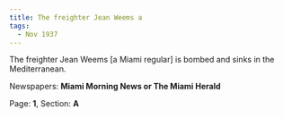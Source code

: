 ```yaml
---  
title: The freighter Jean Weems a  
tags:  
  - Nov 1937  
---  
```

  
The freighter Jean Weems [a Miami regular] is bombed and sinks in the Mediterranean.  
  
Newspapers: **Miami Morning News or The Miami Herald**  
  
Page: **1**, Section: **A** 
